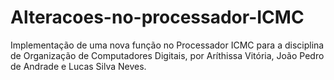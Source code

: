 # Alteracoes-no-processador-ICMC
Implementação de uma nova função no Processador ICMC para a disciplina de Organização de Computadores Digitais, por Aríthissa Vitória, João Pedro de Andrade e Lucas Silva Neves.

